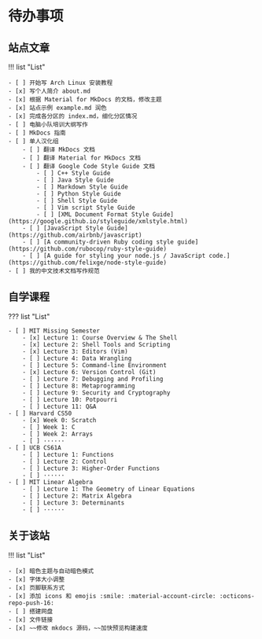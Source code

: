 # 待办事项

## 站点文章

!!! list "List"

	- [ ] 开始写 Arch Linux 安装教程
	- [x] 写个人简介 about.md
	- [x] 根据 Material for MkDocs 的文档，修改主题
	- [x] 站点示例 example.md 润色
	- [x] 完成各分区的 index.md，细化分区情况
	- [ ] 电脑小队培训大纲写作
	- [ ] MkDocs 指南
	- [ ] 单人汉化组
		- [ ] 翻译 MkDocs 文档
		- [ ] 翻译 Material for MkDocs 文档
		- [ ] 翻译 Google Code Style Guide 文档
			- [ ] C++ Style Guide
			- [ ] Java Style Guide
			- [ ] Markdown Style Guide
			- [ ] Python Style Guide
			- [ ] Shell Style Guide
			- [ ] Vim script Style Guide
			- [ ] [XML Document Format Style Guide](https://google.github.io/styleguide/xmlstyle.html)
		- [ ] [JavaScript Style Guide](https://github.com/airbnb/javascript)
		- [ ] [A community-driven Ruby coding style guide](https://github.com/rubocop/ruby-style-guide)
		- [ ] [A guide for styling your node.js / JavaScript code.](https://github.com/felixge/node-style-guide)
	- [ ] 我的中文技术文档写作规范

## 自学课程

??? list "List"

	- [ ] MIT Missing Semester
		- [x] Lecture 1: Course Overview & The Shell
		- [x] Lecture 2: Shell Tools and Scripting
		- [x] Lecture 3: Editors (Vim)
		- [ ] Lecture 4: Data Wrangling
		- [ ] Lecture 5: Command-line Environment
		- [x] Lecture 6: Version Control (Git)
		- [ ] Lecture 7: Debugging and Profiling
		- [ ] Lecture 8: Metaprogramming
		- [ ] Lecture 9: Security and Cryptography
		- [ ] Lecture 10: Potpourri
		- [ ] Lecture 11: Q&A
	- [ ] Harvard CS50
		- [x] Week 0: Scratch
		- [ ] Week 1: C
		- [ ] Week 2: Arrays
		- [ ] ······
	- [ ] UCB CS61A
		- [ ] Lecture 1: Functions
		- [ ] Lecture 2: Control
		- [ ] Lecture 3: Higher-Order Functions
		- [ ] ······
	- [ ] MIT Linear Algebra
		- [ ] Lecture 1: The Geometry of Linear Equations
		- [ ] Lecture 2: Matrix Algebra
		- [ ] Lecture 3: Determinants
		- [ ] ······

## 关于该站

!!! list "List"

	- [x] 暗色主题与自动暗色模式
	- [x] 字体大小调整
	- [x] 页脚联系方式
	- [x] 添加 icons 和 emojis :smile: :material-account-circle: :octicons-repo-push-16:
	- [ ] 搭建网盘
	- [x] 文件链接
	- [x] ~~修改 mkdocs 源码，~~加快预览构建速度